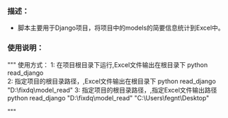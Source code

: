 ### 描述：
- 脚本主要用于Django项目，将项目中的models的简要信息统计到Excel中。
###	使用说明：
"""
使用方式：
1:  在项目根目录下运行,Excel文件输出在根目录下
    python read_django  
2:  指定项目的根目录路径，,Excel文件输出在根目录下
    python read_django  "D:\fixdq\model_read"
3:  指定项目的根目录路径，,指定Excel文件输出路径
    python read_django  "D:\fixdq\model_read" "C:\Users\fegnt\Desktop"

"""